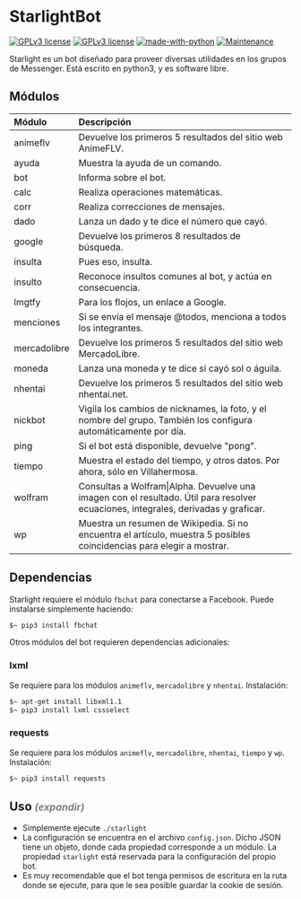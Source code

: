 # StarlightBot
[![GPLv3 license](https://img.shields.io/badge/Version-1.0-blueviolet.svg)](http://perso.crans.org/besson/LICENSE.html) [![GPLv3 license](https://img.shields.io/badge/License-GPLv3-blue.svg)](http://perso.crans.org/besson/LICENSE.html) [![made-with-python](https://img.shields.io/badge/Made%20with-Python-lightgrey.svg)](https://www.python.org/) [![Maintenance](https://img.shields.io/badge/Maintained%3F-yes-green.svg)](https://GitHub.com/Naereen/StrapDown.js/graphs/commit-activity)

Starlight es un bot diseñado para proveer diversas utilidades en los grupos de Messenger. Está escrito en python3, y es software libre.

## Módulos
| Módulo | Descripción |
| :------------- | :------------- |
| animeflv | Devuelve los primeros 5 resultados del sitio web AnimeFLV. |
| ayuda | Muestra la ayuda de un comando. |
| bot | Informa sobre el bot. |
| calc | Realiza operaciones matemáticas. |
| corr | Realiza correcciones de mensajes. |
| dado | Lanza un dado y te dice el número que cayó. |
| google | Devuelve los primeros 8 resultados de búsqueda. |
| insulta | Pues eso, insulta. |
| insulto | Reconoce insultos comunes al bot, y actúa en consecuencia.  |
| lmgtfy | Para los flojos, un enlace a Google. |
| menciones | Si se envía el mensaje @todos, menciona a todos los integrantes. |
| mercadolibre | Devuelve los primeros 5 resultados del sitio web MercadoLibre. |
| moneda | Lanza una moneda y te dice si cayó sol o águila. |
| nhentai | Devuelve los primeros 5 resultados del sitio web nhentai.net. |
| nickbot | Vigila los cambios de nicknames, la foto, y el nombre del grupo. También los configura automáticamente por día. |
| ping | Si el bot está disponible, devuelve "pong". |
| tiempo | Muestra el estado del tiempo, y otros datos. Por ahora, sólo en Villahermosa. |
| wolfram | Consultas a Wolfram&#124;Alpha. Devuelve una imagen con el resultado. Útil para resolver ecuaciones, integrales, derivadas y graficar. |
| wp | Muestra un resumen de Wikipedia. Si no encuentra el artículo, muestra 5 posibles coincidencias para elegir a mostrar. |

## Dependencias
Starlight requiere el módulo ``fbchat`` para conectarse a Facebook. Puede instalarse simplemente haciendo:
```bash
$~ pip3 install fbchat
```
Otros módulos del bot requieren dependencias adicionales:
### lxml
Se requiere para los módulos ``animeflv``, ``mercadolibre`` y ``nhentai``. Instalación:
```bash
$~ apt-get install libxml1.1
$~ pip3 install lxml cssselect
```
### requests
Se requiere para los módulos ``animeflv``, ``mercadolibre``, ``nhentai``, ``tiempo`` y ``wp``. Instalación:
```bash
$~ pip3 install requests
```

## Uso <small style="font-style:italic;color:gray">(expandir)</small>
* Simplemente ejecute ``./starlight``
* La configuración se encuentra en el archivo ``config.json``. Dicho JSON tiene un objeto, donde cada propiedad corresponde a un módulo. La propiedad ``starlight`` está reservada para la configuración del propio bot.
* Es muy recomendable que el bot tenga permisos de escritura en la ruta donde se ejecute, para que le sea posible guardar la cookie de sesión.
